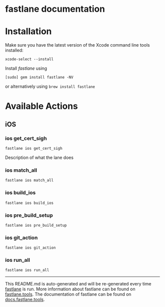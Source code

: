 fastlane documentation
================
# Installation

Make sure you have the latest version of the Xcode command line tools installed:

```
xcode-select --install
```

Install _fastlane_ using
```
[sudo] gem install fastlane -NV
```
or alternatively using `brew install fastlane`

# Available Actions
## iOS
### ios get_cert_sigh
```
fastlane ios get_cert_sigh
```
Description of what the lane does
### ios match_all
```
fastlane ios match_all
```

### ios build_ios
```
fastlane ios build_ios
```

### ios pre_build_setup
```
fastlane ios pre_build_setup
```

### ios git_action
```
fastlane ios git_action
```

### ios run_all
```
fastlane ios run_all
```


----

This README.md is auto-generated and will be re-generated every time [fastlane](https://fastlane.tools) is run.
More information about fastlane can be found on [fastlane.tools](https://fastlane.tools).
The documentation of fastlane can be found on [docs.fastlane.tools](https://docs.fastlane.tools).
